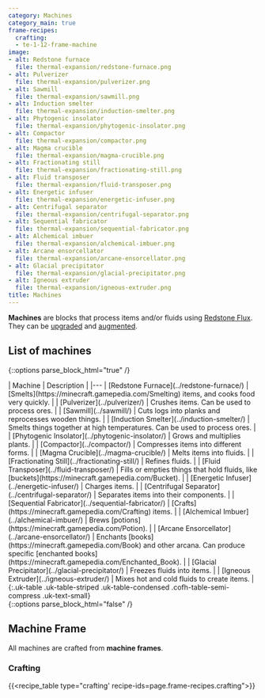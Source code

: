 ```yaml
---
category: Machines
category_main: true
frame-recipes:
  crafting:
  - te-1-12-frame-machine
image:
- alt: Redstone furnace
  file: thermal-expansion/redstone-furnace.png
- alt: Pulverizer
  file: thermal-expansion/pulverizer.png
- alt: Sawmill
  file: thermal-expansion/sawmill.png
- alt: Induction smelter
  file: thermal-expansion/induction-smelter.png
- alt: Phytogenic insolator
  file: thermal-expansion/phytogenic-insolator.png
- alt: Compactor
  file: thermal-expansion/compactor.png
- alt: Magma crucible
  file: thermal-expansion/magma-crucible.png
- alt: Fractionating still
  file: thermal-expansion/fractionating-still.png
- alt: Fluid transposer
  file: thermal-expansion/fluid-transposer.png
- alt: Energetic infuser
  file: thermal-expansion/energetic-infuser.png
- alt: Centrifugal separator
  file: thermal-expansion/centrifugal-separator.png
- alt: Sequential fabricator
  file: thermal-expansion/sequential-fabricator.png
- alt: Alchemical imbuer
  file: thermal-expansion/alchemical-imbuer.png
- alt: Arcane ensorcellator
  file: thermal-expansion/arcane-ensorcellator.png
- alt: Glacial precipitator
  file: thermal-expansion/glacial-precipitator.png
- alt: Igneous extruder
  file: thermal-expansion/igneous-extruder.png
title: Machines
---
```


**Machines** are blocks that process items and/or fluids using [Redstone
Flux](/docs/redstone-flux/). They can be [upgraded](../../thermal-foundation/tiers/) and
[augmented](../augments/).


List of machines
----------------

{::options parse_block_html="true" /}
<div class="uk-overflow-container">
| Machine | Description |
|---
| [Redstone Furnace](../redstone-furnace/) | [Smelts](https://minecraft.gamepedia.com/Smelting) items, and cooks food very quickly. |
| [Pulverizer](../pulverizer/) | Crushes items. Can be used to process ores. |
| [Sawmill](../sawmill/) | Cuts logs into planks and reprocesses wooden things. |
| [Induction Smelter](../induction-smelter/) | Smelts things together at high temperatures. Can be used to process ores. |
| [Phytogenic Insolator](../phytogenic-insolator/) | Grows and multiplies plants. |
| [Compactor](../compactor/) | Compresses items into different forms. |
| [Magma Crucible](../magma-crucible/) | Melts items into fluids. |
| [Fractionating Still](../fractionating-still/) | Refines fluids. |
| [Fluid Transposer](../fluid-transposer/) | Fills or empties things that hold fluids, like [buckets](https://minecraft.gamepedia.com/Bucket). |
| [Energetic Infuser](../energetic-infuser/) | Charges items. |
| [Centrifugal Separator](../centrifugal-separator/) | Separates items into their components. |
| [Sequential Fabricator](../sequential-fabricator/) | [Crafts](https://minecraft.gamepedia.com/Crafting) items. |
| [Alchemical Imbuer](../alchemical-imbuer/) | Brews [potions](https://minecraft.gamepedia.com/Potion). |
| [Arcane Ensorcellator](../arcane-ensorcellator/) | Enchants [books](https://minecraft.gamepedia.com/Book) and other arcana. Can produce specific [enchanted books](https://minecraft.gamepedia.com/Enchanted_Book). |
| [Glacial Precipitator](../glacial-precipitator/) | Freezes fluids into items. |
| [Igneous Extruder](../igneous-extruder/) | Mixes hot and cold fluids to create items. |
{:.uk-table .uk-table-striped .uk-table-condensed .cofh-table-semi-compress .uk-text-small}
</div>
{::options parse_block_html="false" /}


Machine Frame
-------------

All machines are crafted from **machine frames**.

### Crafting
{{<recipe_table type="crafting' recipe-ids=page.frame-recipes.crafting">}}
